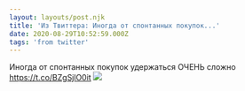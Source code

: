 ```yaml
---
layout: layouts/post.njk
title: 'Из Твиттера: Иногда от спонтанных покупок...'
date: 2020-08-29T10:52:59.000Z
tags: 'from twitter'
---
```



Иногда от спонтанных покупок удержаться ОЧЕНЬ сложно https://t.co/BZgSjlO0it
  <img src="https://pbs.twimg.com/media/EglTE0sWkAY3PiI.jpg" />

